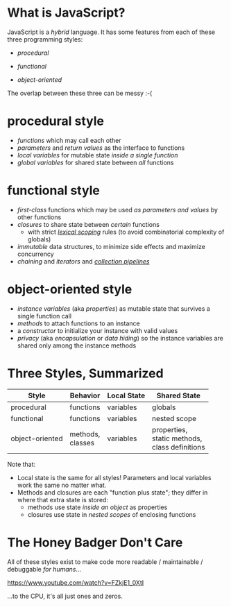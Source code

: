 # What is JavaScript?

JavaScript is a *hybrid* language. It has some features from each of these three programming styles:

* *procedural*

* *functional*

* *object-oriented*

The overlap between these three can be messy :-(

# procedural style

  - *functions* which may call each other
  - *parameters* and *return values* as the interface to functions
  - *local variables* for mutable state *inside a single function*
  - *global variables* for shared state between *all* functions

# functional style

  - *first-class* functions which may be used *as parameters and values* by other functions
  - *closures* to share state between *certain* functions
    - with strict *[lexical scoping](https://whatis.techtarget.com/definition/lexical-scoping-static-scoping)* rules (to avoid combinatorial complexity of globals)
  - *immutable* data structures, to minimize side effects and maximize concurrency
  - *chaining* and *iterators* and *[collection pipelines](https://martinfowler.com/articles/collection-pipeline/)*

# object-oriented style

  - *instance variables* (aka *properties*) as mutable state that survives a single function call
  - *methods* to attach functions to an instance
  - a *constructor* to initialize your instance with valid values
  - *privacy* (aka *encapsulation* or *data hiding*) so the instance variables are shared only among the instance methods

# Three Styles, Summarized

| Style | Behavior | Local State | Shared State |
|-------|-----------|--------------|--------------|
|procedural | functions  | variables    | globals     |
|functional | functions  | variables | nested scope      |
|object-oriented | methods, <br /> classes | variables         | properties, <br /> static methods, <br /> class definitions  |

Note that:

* Local state is the same for all styles! Parameters and local variables work the same no matter what.
* Methods and closures are each "function plus state"; they differ in where that extra state is stored:
  * methods use state *inside an object* as properties
  * closures use state in *nested scopes* of enclosing functions

# The Honey Badger Don't Care

All of these styles exist to make code more readable / maintainable / debuggable *for humans*...

<https://www.youtube.com/watch?v=FZkjE1_0XtI>

...to the CPU, it's all just ones and zeros.
 
